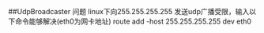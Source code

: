 
##UdpBroadcaster 问题
linux下向255.255.255.255 发送udp广播受限，输入以下命令能够解决(eth0为网卡地址)
route add -host 255.255.255.255 dev eth0
